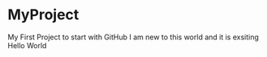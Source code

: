 # MyProject
My First Project to start with GitHub
I am new to this world and it is exsiting
Hello World
